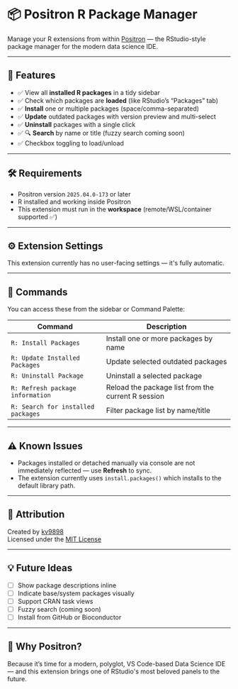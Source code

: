 # 📦 Positron R Package Manager

Manage your R extensions from within [Positron](https://positron.posit.co/) — the RStudio-style package manager for the modern data science IDE.

---

## 🚀 Features

- ✅ View all **installed R packages** in a tidy sidebar
- ✅ Check which packages are **loaded** (like RStudio’s “Packages” tab)
- ✅ **Install** one or multiple packages (space/comma-separated)
- ✅ **Update** outdated packages with version preview and multi-select
- ✅ **Uninstall** packages with a single click
- ✅ 🔍 **Search** by name or title (fuzzy search coming soon)
- ✅ Checkbox toggling to load/unload

---

## 🛠 Requirements

- Positron version `2025.04.0-173` or later
- R installed and working inside Positron
- This extension must run in the **workspace** (remote/WSL/container supported ✅)

---

## ⚙️ Extension Settings

This extension currently has no user-facing settings — it's fully automatic.

---

## 📂 Commands

You can access these from the sidebar or Command Palette:

| Command | Description |
|--------|-------------|
| `R: Install Packages` | Install one or more packages by name |
| `R: Update Installed Packages` | Update selected outdated packages |
| `R: Uninstall Package` | Uninstall a selected package |
| `R: Refresh package information` | Reload the package list from the current R session |
| `R: Search for installed packages` | Filter package list by name/title |

---

## ⚠️ Known Issues

- Packages installed or detached manually via console are not immediately reflected — use **Refresh** to sync.
- The extension currently uses `install.packages()` which installs to the default library path.

---

## 🙏 Attribution

Created by [kv9898](https://github.com/kv9898)  
Licensed under the [MIT License](./LICENSE)

---

## 💡 Future Ideas

- [ ] Show package descriptions inline
- [ ] Indicate base/system packages visually
- [ ] Support CRAN task views
- [ ] Fuzzy search (coming soon)
- [ ] Install from GitHub or Bioconductor

---

## 🧠 Why Positron?

Because it’s time for a modern, polyglot, VS Code-based Data Science IDE — and this extension brings one of RStudio's most beloved panels to the future.